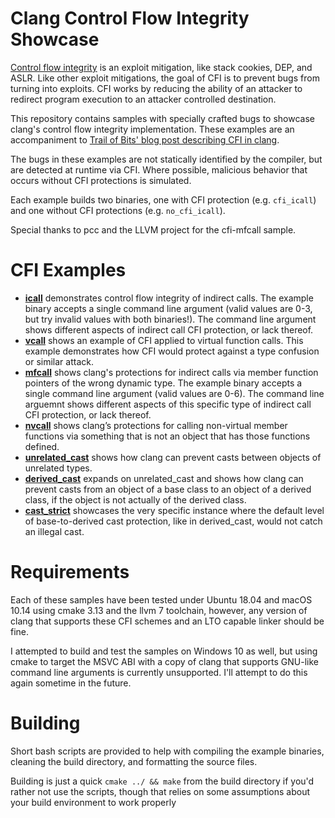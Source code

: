 # Clang Control Flow Integrity Showcase

[Control flow integrity](https://www.microsoft.com/en-us/research/publication/control-flow-integrity/) is an exploit mitigation, like stack cookies, DEP, and ASLR. Like other exploit mitigations, the goal of CFI is to prevent bugs from turning into exploits. CFI works by reducing the ability of an attacker to redirect program execution to an attacker controlled destination.

This repository contains samples with specially crafted bugs to showcase clang's control flow integrity implementation. These examples are an accompaniment to [Trail of Bits' blog post describing CFI in clang](https://blog.trailofbits.com/2016/10/17/lets-talk-about-cfi-clang-edition/).

The bugs in these examples are not statically identified by the compiler, but are detected at runtime via CFI. Where possible, malicious behavior that occurs without CFI protections is simulated.

Each example builds two binaries, one with CFI protection (e.g. `cfi_icall`) and one without CFI protections (e.g. `no_cfi_icall`).

Special thanks to pcc and the LLVM project for the cfi-mfcall sample.

# CFI Examples

* **[icall](source/icall.c)** demonstrates control flow integrity of indirect calls. The example binary accepts a single command line argument (valid values are 0-3, but try invalid values with both binaries!). The command line argument shows different aspects of indirect call CFI protection, or lack thereof.
* **[vcall](source/vcall.cpp)** shows an example of CFI applied to virtual function calls. This example demonstrates how CFI would protect against a type confusion or similar attack.
* **[mfcall](source/mfcall.cpp)** shows clang's protections for indirect calls via member function pointers of the wrong dynamic type. The example binary accepts a single command line argument (valid values are 0-6). The command line arguemnt shows different aspects of this specific type of indirect call CFI protection, or lack thereof.
* **[nvcall](source/nvcall.cpp)** shows clang’s protections for calling non-virtual member functions via something that is not an object that has those functions defined.
* **[unrelated_cast](source/unrelated_cast.cpp)** shows how clang can prevent casts between objects of unrelated types.
* **[derived_cast](source/derived_cast.cpp)** expands on unrelated_cast and shows how clang can prevent casts from an object of a base class to an object of a derived class, if the object is not actually of the derived class.
* **[cast_strict](source/cast_strict.cpp)** showcases the very specific instance where the default level of base-to-derived cast protection, like in derived_cast, would not catch an illegal cast.

# Requirements

Each of these samples have been tested under Ubuntu 18.04 and macOS 10.14 using cmake 3.13 and the llvm 7 toolchain, however, any version of clang that supports these CFI schemes and an LTO capable linker should be fine.

I attempted to build and test the samples on Windows 10 as well, but using cmake to target the MSVC ABI with a copy of clang that supports GNU-like command line arguments is currently unsupported. I'll attempt to do this again sometime in the future.

# Building

Short bash scripts are provided to help with compiling the example binaries, cleaning the build directory, and formatting the source files.

Building is just a quick `cmake ../ && make` from the build directory if you'd rather not use the scripts, though that relies on some assumptions about your build environment to work properly
